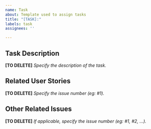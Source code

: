 ```yaml
---
name: Task
about: Template used to assign tasks
title: "[TASK]:"
labels: task
assignees: ''

---
```


## Task Description
**[TO DELETE]** *Specify the description of the task.*

## Related User Stories
**[TO DELETE]** *Specify the issue number (eg: #1).*

## Other Related Issues
**[TO DELETE]** *If applicable, specify the issue number (eg: #1, #2, ...).*
